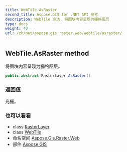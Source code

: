 ```yaml
---
title: WebTile.AsRaster
second_title: Aspose.GIS for .NET API 参考
description: WebTile 方法. 将图块内容呈现为栅格图层
type: docs
weight: 40
url: /zh/net/aspose.gis.raster.web/webtile/asraster/
---
```

## WebTile.AsRaster method

将图块内容呈现为栅格图层。

```csharp
public abstract RasterLayer AsRaster()
```

### 返回值

光栅。

### 也可以看看

* class [RasterLayer](../../../aspose.gis.raster/rasterlayer/)
* class [WebTile](../)
* 命名空间 [Aspose.Gis.Raster.Web](../../webtile/)
* 部件 [Aspose.GIS](../../../)


